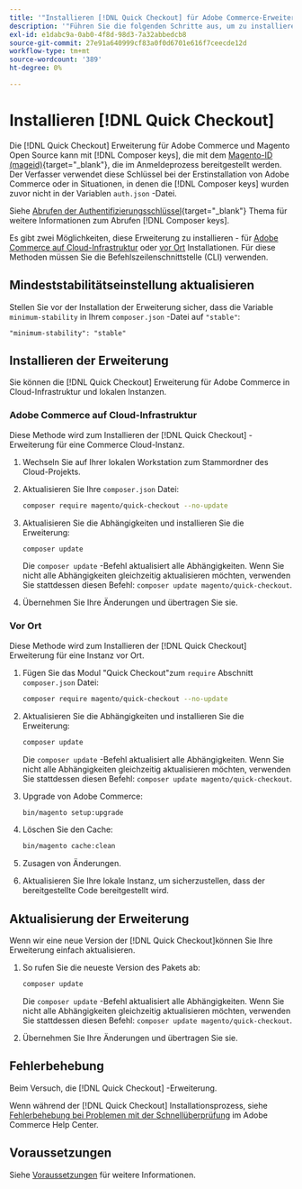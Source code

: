 ```yaml
---
title: '"Installieren [!DNL Quick Checkout] für Adobe Commerce-Erweiterung"'
description: '"Führen Sie die folgenden Schritte aus, um zu installieren [!DNL Quick Checkout] in Ihrem Adobe Commerce-Projekt."'
exl-id: e1dabc9a-0ab0-4f8d-98d3-7a32abbedcb8
source-git-commit: 27e91a640999cf83a0f0d6701e616f7ceecde12d
workflow-type: tm+mt
source-wordcount: '389'
ht-degree: 0%

---
```


# Installieren [!DNL Quick Checkout]

Die [!DNL Quick Checkout] Erweiterung für Adobe Commerce und Magento Open Source kann mit [!DNL Composer keys], die mit dem [Magento-ID (mageid)](https://devdocs.magento.com/marketplace/sellers/profile-personal.html#field-descriptions){target=&quot;_blank&quot;}, die im Anmeldeprozess bereitgestellt werden. Der Verfasser verwendet diese Schlüssel bei der Erstinstallation von Adobe Commerce oder in Situationen, in denen die [!DNL Composer keys] wurden zuvor nicht in der Variablen `auth.json` -Datei.

Siehe [Abrufen der Authentifizierungsschlüssel](https://devdocs.magento.com/guides/v2.4/install-gde/prereq/connect-auth.html){target=&quot;_blank&quot;} Thema für weitere Informationen zum Abrufen [!DNL Composer keys].

Es gibt zwei Möglichkeiten, diese Erweiterung zu installieren - für [Adobe Commerce auf Cloud-Infrastruktur](#magento-commerce-cloud) oder [vor Ort](#on-premises) Installationen. Für diese Methoden müssen Sie die Befehlszeilenschnittstelle (CLI) verwenden.

## Mindeststabilitätseinstellung aktualisieren

Stellen Sie vor der Installation der Erweiterung sicher, dass die Variable `minimum-stability` in Ihrem `composer.json` -Datei auf `"stable"`:

`"minimum-stability": "stable"`

## Installieren der Erweiterung

Sie können die [!DNL Quick Checkout] Erweiterung für Adobe Commerce in Cloud-Infrastruktur und lokalen Instanzen.

### Adobe Commerce auf Cloud-Infrastruktur

Diese Methode wird zum Installieren der [!DNL Quick Checkout] -Erweiterung für eine Commerce Cloud-Instanz.

1. Wechseln Sie auf Ihrer lokalen Workstation zum Stammordner des Cloud-Projekts.

1. Aktualisieren Sie Ihre `composer.json` Datei:

   ```bash
   composer require magento/quick-checkout --no-update
   ```

1. Aktualisieren Sie die Abhängigkeiten und installieren Sie die Erweiterung:

   ```bash
   composer update
   ```

   Die `composer update` -Befehl aktualisiert alle Abhängigkeiten. Wenn Sie nicht alle Abhängigkeiten gleichzeitig aktualisieren möchten, verwenden Sie stattdessen diesen Befehl: `composer update magento/quick-checkout`.

1. Übernehmen Sie Ihre Änderungen und übertragen Sie sie.

### Vor Ort

Diese Methode wird zum Installieren der [!DNL Quick Checkout] Erweiterung für eine Instanz vor Ort.

1. Fügen Sie das Modul &quot;Quick Checkout&quot;zum `require` Abschnitt `composer.json` Datei:

   ```bash
   composer require magento/quick-checkout --no-update
   ```

1. Aktualisieren Sie die Abhängigkeiten und installieren Sie die Erweiterung:

   ```bash
   composer update
   ```

   Die `composer update` -Befehl aktualisiert alle Abhängigkeiten. Wenn Sie nicht alle Abhängigkeiten gleichzeitig aktualisieren möchten, verwenden Sie stattdessen diesen Befehl: `composer update magento/quick-checkout`.

1. Upgrade von Adobe Commerce:

   ```bash
   bin/magento setup:upgrade
   ```

1. Löschen Sie den Cache:

   ```bash
   bin/magento cache:clean
   ```

1. Zusagen von Änderungen.
1. Aktualisieren Sie Ihre lokale Instanz, um sicherzustellen, dass der bereitgestellte Code bereitgestellt wird.

## Aktualisierung der Erweiterung

Wenn wir eine neue Version der [!DNL Quick Checkout]können Sie Ihre Erweiterung einfach aktualisieren.

1. So rufen Sie die neueste Version des Pakets ab:

   ```bash
   composer update
   ```

   Die `composer update` -Befehl aktualisiert alle Abhängigkeiten. Wenn Sie nicht alle Abhängigkeiten gleichzeitig aktualisieren möchten, verwenden Sie stattdessen diesen Befehl: `composer update magento/quick-checkout`.

1. Übernehmen Sie Ihre Änderungen und übertragen Sie sie.

## Fehlerbehebung

Beim Versuch, die [!DNL Quick Checkout] -Erweiterung.

Wenn während der [!DNL Quick Checkout] Installationsprozess, siehe [Fehlerbehebung bei Problemen mit der Schnellüberprüfung](https://support.magento.com/hc/en-us/articles/6909450342541) im Adobe Commerce Help Center.

## Voraussetzungen

Siehe [Voraussetzungen](../quick-checkout/prerequisites.md) für weitere Informationen.
